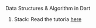 Data Structures & Algorithm in Dart

1. Stack: Read the tutoria [here](https://www.linkedin.com/pulse/simplified-guide-understanding-stack-data-structures-dart-orji-mmba/)
